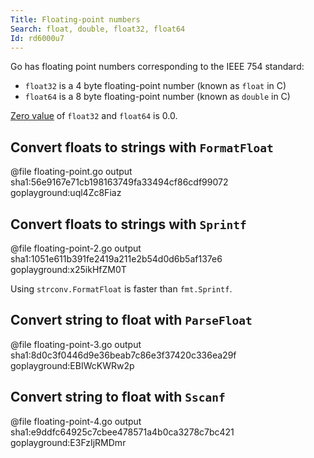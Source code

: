 ```yaml
---
Title: Floating-point numbers
Search: float, double, float32, float64
Id: rd6000u7
---
```

Go has floating point numbers corresponding to the IEEE 754 standard:
* `float32` is a 4 byte floating-point number (known as `float` in C)
* `float64` is a 8 byte floating-point number (known as `double` in C)

[Zero value](6069) of `float32` and `float64` is 0.0.

## Convert floats to strings with `FormatFloat`

@file floating-point.go output sha1:56e9167e71cb198163749fa33494cf86cdf99072 goplayground:uql4Zc8Fiaz

## Convert floats to strings with `Sprintf`

@file floating-point-2.go output sha1:1051e611b391fe2419a211e2b54d0d6b5af137e6 goplayground:x25ikHfZM0T

Using `strconv.FormatFloat` is faster than `fmt.Sprintf`.

## Convert string to float with `ParseFloat`

@file floating-point-3.go output sha1:8d0c3f0446d9e36beab7c86e3f37420c336ea29f goplayground:EBIWcKWRw2p

## Convert string to float with `Sscanf`

@file floating-point-4.go output sha1:e9ddfc64925c7cbee478571a4b0ca3278c7bc421 goplayground:E3FzIjRMDmr
